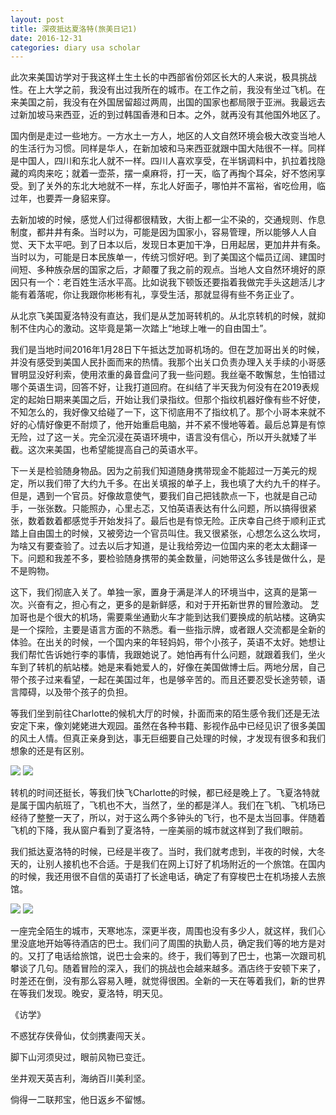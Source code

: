 ```yaml
---
layout: post
title: 深夜抵达夏洛特(旅美日记1)
date: 2016-12-31
categories: diary usa scholar
---
```

<!--more-->

此次来美国访学对于我这样土生土长的中西部省份郊区长大的人来说，极具挑战性。在上大学之前，我没有出过我所在的城市。在工作之前，我没有坐过飞机。在来美国之前，我没有在外国居留超过两周，出国的国家也都局限于亚洲。我最远去过新加坡马来西亚，近的到过韩国香港和日本。之外，就再没有其他国外地区了。

国内倒是走过一些地方。一方水土一方人，地区的人文自然环境会极大改变当地人的生活行为习惯。同样是华人，在新加坡和马来西亚就跟中国大陆很不一样。同样是中国人，四川和东北人就不一样。四川人喜欢享受，在半锅调料中，扒拉着找隐藏的鸡肉来吃；就着一壶茶，摆一桌麻将，打一天，临了再掏个耳朵，好不悠闲享受。到了关外的东北大地就不一样，东北人好面子，哪怕并不富裕，省吃俭用，临过年，也要弄一身貂来穿。

去新加坡的时候，感觉人们过得都很精致，大街上都一尘不染的，交通规则、作息制度，都井井有条。当时以为，可能是因为国家小，容易管理，所以能够人人自觉、天下太平吧。到了日本以后，发现日本更加干净，日用起居，更加井井有条。当时以为，可能是日本民族单一，传统习惯好吧。到了美国这个幅员辽阔、建国时间短、多种族杂居的国家之后，才颠覆了我之前的观点。当地人文自然环境好的原因只有一个：老百姓生活水平高。比如说我下顿饭还要指着我做完手头这趟活儿才能有着落呢，你让我跟你彬彬有礼，享受生活，那就显得有些不务正业了。

从北京飞美国夏洛特没有直达，我们是从芝加哥转机的。从北京转机的时候，就抑制不住内心的激动。这毕竟是第一次踏上“地球上唯一的自由国土”。

我们是当地时间2016年1月28日下午抵达芝加哥机场的。但在芝加哥出关的时候，并没有感受到美国人民扑面而来的热情。我那个出关口负责办理入关手续的小哥感冒明显没好利索，使用浓重的鼻音盘问了我一些问题。我丝毫不敢懈怠，生怕错过哪个英语生词，回答不好，让我打道回府。在纠结了半天我为何没有在2019表规定的起始日期来美国之后，开始让我们录指纹。但那个指纹机器好像有些不好使，不知怎么的，我好像又给碰了一下，这下彻底用不了指纹机了。那个小哥本来就不好的心情好像更不耐烦了，他开始重启电脑，并不紧不慢地等着。最后总算是有惊无险，过了这一关。完全沉浸在英语环境中，语言没有信心，所以开头就矮了半截。这次来美国，也希望能提高自己的英语水平。

下一关是检验随身物品。因为之前我们知道随身携带现金不能超过一万美元的规定，所以我们带了大约九千多。在出关填报的单子上，我也填了大约九千的样子。但是，遇到一个官员。好像故意使气，要我们自己把钱款点一下，也就是自己动手，一张张数。只能照办，心里忐忑，又怕英语表达有什么问题，所以搞得很紧张，数着数着都感觉手开始发抖了。最后也是有惊无险。正庆幸自己终于顺利正式踏上自由国土的时候，又被旁边一个官员叫住。我又很紧张，心想怎么这么坎坷，为啥又有要查验了。过去以后才知道，是让我给旁边一位国内来的老太太翻译一下。问题和我差不多，要检验随身携带的美金数量，问她带这么多钱是做什么，是不是购物。

这下，我们彻底入关了。单独一家，置身于满是洋人的环境当中，这真的是第一次。兴奋有之，担心有之，更多的是新鲜感，和对于开拓新世界的冒险激动。
芝加哥也是个很大的机场，需要乘坐通勤火车才能到达我们要换成的航站楼。这确实是一个探险，主要是语言方面的不熟悉。看一些指示牌，或者跟人交流都是全新的体验。在出关的时候，一个国内来的年轻妈妈，带个小孩子，英语不太好。她想让我们帮忙告诉她行李的事情，我跟她说了。她怕再有什么问题，就跟着我们，坐火车到了转机的航站楼。她是来看她爱人的，好像在美国做博士后。两地分居，自己带个孩子过来看望，一起在美国过年，也是够辛苦的。而且还要忍受长途劳顿，语言障碍，以及带个孩子的负担。

等我们坐到前往Charlotte的候机大厅的时候，扑面而来的陌生感令我们还是无法安定下来，像刘姥姥进大观园。虽然在各种书籍、影视作品中已经见识了很多美国的风土人情。但真正亲身到达，事无巨细要自己处理的时候，才发现有很多和我们想象的还是有区别。

![]({{site.url}}/Images/DiaryUSA/image1.jpeg)
![]({{site.url}}/Images/DiaryUSA/image2.jpeg)

转机的时间还挺长，等我们快飞Charlotte的时候，都已经是晚上了。飞夏洛特就是属于国内航班了，飞机也不大，当然了，坐的都是洋人。我们在飞机、飞机场已经待了整整一天了，所以，对于这么两个多钟头的飞行，也不是太当回事。伴随着飞机的下降，我从窗户看到了夏洛特，一座美丽的城市就这样到了我们眼前。

我们抵达夏洛特的时候，已经是半夜了。当时，我们就考虑到，半夜的时候，大冬天的，让别人接机也不合适。于是我们在网上订好了机场附近的一个旅馆。在国内的时候，我还用很不自信的英语打了长途电话，确定了有穿梭巴士在机场接人去旅馆。

![]({{site.url}}/Images/DiaryUSA/image3.jpeg)
![]({{site.url}}/Images/DiaryUSA/image4.jpeg)
  
一座完全陌生的城市，天寒地冻，深更半夜，周围也没有多少人，就这样，我们心里没底地开始等待酒店的巴士。我们问了周围的执勤人员，确定我们等的地方是对的。又打了电话给旅馆，说巴士会来的。终于，我们等到了巴士，也第一次跟司机攀谈了几句。随着冒险的深入，我们的挑战也会越来越多。酒店终于安顿下来了，时差还在倒，没有那么容易入睡，就觉得很困。全新的一天在等着我们，新的世界在等我们发现。晚安，夏洛特，明天见。

《访学》

不惑犹存侠骨仙，仗剑携妻闯天关。

脚下山河须臾过，眼前风物已变迁。

坐井观天英吉利，海纳百川美利坚。

倘得一二联邦宝，他日返乡不留憾。


<script>
  (function(i,s,o,g,r,a,m){i['GoogleAnalyticsObject']=r;i[r]=i[r]||function(){
  (i[r].q=i[r].q||[]).push(arguments)},i[r].l=1*new Date();a=s.createElement(o),
  m=s.getElementsByTagName(o)[0];a.async=1;a.src=g;m.parentNode.insertBefore(a,m)
  })(window,document,'script','https://www.google-analytics.com/analytics.js','ga');

  ga('create', 'UA-85986843-1', 'auto');
  ga('send', 'pageview');

</script>
